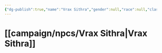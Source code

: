 ```yaml
---
{"dg-publish":true,"name":"Vrax Sithra","gender":null,"race":null,"class":null,"level":null,"alignment":null,"background":null,"role":null,"status":null,"current_location":null,"affiliation":null,"first_appearance":null,"description":null,"tags":["character","npc"],"permalink":"/campaign/npcs/vrax-sithra/","dgPassFrontmatter":true,"noteIcon":"","created":"2025-10-26T08:36:56.677-07:00","updated":"2025-10-27T13:39:39.028-07:00"}
---
```


# [[campaign/npcs/Vrax Sithra\|Vrax Sithra]]
